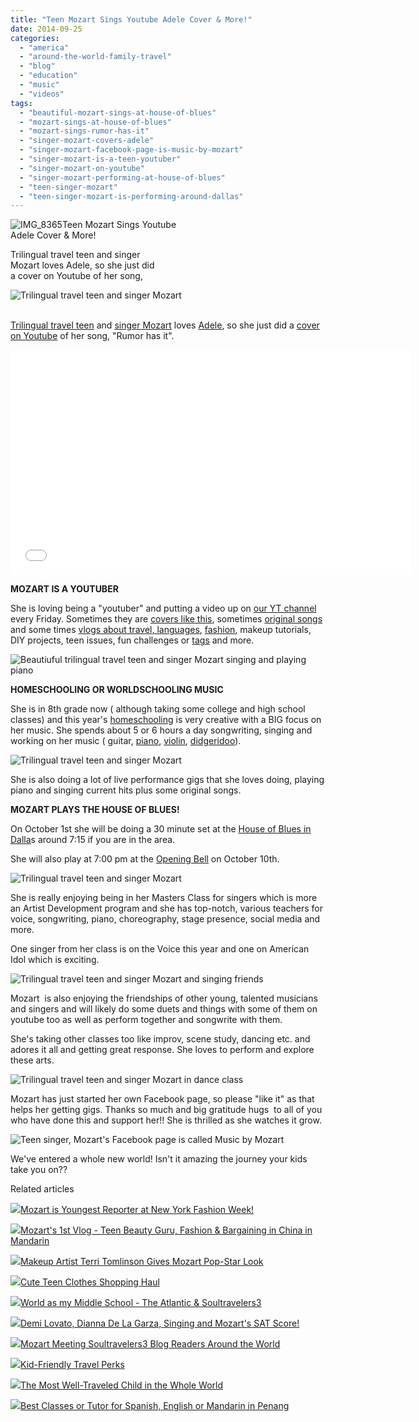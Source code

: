 ```yaml
---
title: "Teen Mozart Sings Youtube Adele Cover & More!"
date: 2014-09-25
categories: 
  - "america"
  - "around-the-world-family-travel"
  - "blog"
  - "education"
  - "music"
  - "videos"
tags: 
  - "beautiful-mozart-sings-at-house-of-blues"
  - "mozart-sings-at-house-of-blues"
  - "mozart-sings-rumor-has-it"
  - "singer-mozart-covers-adele"
  - "singer-mozart-facebook-page-is-music-by-mozart"
  - "singer-mozart-is-a-teen-youtuber"
  - "singer-mozart-on-youtube"
  - "singer-mozart-performing-at-house-of-blues"
  - "teen-singer-mozart"
  - "teen-singer-mozart-is-performing-around-dallas"
---
```


![IMG_8365](https://pub-ac94b3f306b24c0dba4238943c97f2e1.r2.dev/6a00e5502a9507883301bb078b848e970d.jpg)Teen Mozart Sings Youtube  
Adele Cover & More!  
  
Trilingual travel teen and singer  
Mozart loves Adele, so she just did  
a cover on Youtube of her song,

<!--more-->  
![  Trilingual travel teen and singer Mozart ](https://pub-ac94b3f306b24c0dba4238943c97f2e1.r2.dev/6a00e5502a9507883301bb078c3be5970d.png)  
  
   
[Trilingual travel teen](http://soultravelers3new.local/2013/12/trilingual-mozart-travel-kid-expert-speaks-at-gec-about-world-education.html "Trilingual travel teen and singer Mozart speeks on Global education") and [singer Mozart](http://soultravelers3new.local/2014/03/mozart-beautiful-teen-singer-songwriter-musician.html "travel teen and singer Mozart") loves [Adele](http://www.adele.tv/ "Adele"), so she just did a [cover on Youtube](http://www.youtube.com/watch?v=s2nS67vGsoE&list=UUcMwuQFsEJfOct29ZTa0v8w "Teen singer Mozart's cover of Adele on Youtube - Rumor has it") of her song, "Rumor has it".  
  

<iframe allowfullscreen frameborder="0" height="360" src="//www.youtube.com/embed/s2nS67vGsoE?list=UUcMwuQFsEJfOct29ZTa0v8w" width="640"></iframe>

  
  
**MOZART IS A YOUTUBER**  
  
She is loving being a "youtuber" and putting a video up on [our YT channel](http://www.youtube.com/channel/UCcMwuQFsEJfOct29ZTa0v8w "soultravelers3 youtube channel") every Friday. Sometimes they are [covers like this](http://www.youtube.com/watch?v=oF-lexCmkJs&list=UUcMwuQFsEJfOct29ZTa0v8w "Teen Mozart sings Wings by Little Mix"), sometimes [original songs](http://www.youtube.com/watch?v=Jr5TNH_YF6M&index=5&list=UUcMwuQFsEJfOct29ZTa0v8w "teen Mozart's original song about saving our planet ") and some times [vlogs about travel, languages](http://www.youtube.com/watch?v=un95ND8Uasc&list=UUcMwuQFsEJfOct29ZTa0v8w&index=4 "travel teen and singer Moart vlogs about shopping in China in Mandarin"), [fashion](http://www.youtube.com/watch?v=CeVf9FcgXZQ&index=2&list=UUcMwuQFsEJfOct29ZTa0v8w "Mozart goes to New York Fashion Week as youngest reporter"), makeup tutorials, DIY projects, teen issues, fun challenges or [tags](http://www.youtube.com/watch?v=VdrHlaAF5wQ&index=3&list=UUcMwuQFsEJfOct29ZTa0v8w "Teen singer Mozart's TMI tag") and more.  
  
![  Beautiuful trilingual travel teen and singer Mozart  singing and playing piano](https://pub-ac94b3f306b24c0dba4238943c97f2e1.r2.dev/6a00e5502a9507883301b8d0711c33970c.png)  
  
**HOMESCHOOLING OR WORLDSCHOOLING MUSIC**  
  
She is in 8th grade now ( although taking some college and high school classes) and this year's [homeschooling](http://soultravelers3new.local/2013/07/homeschool-high-school-and-world-travel.html "homeschooling high school") is very creative with a BIG focus on her music. She spends about 5 or 6 hours a day songwriting, singing and working on her music ( guitar, [piano](http://soultravelers3new.local/2014/02/mozart-plays-mozart-and-more-violin-and-piano-performance.html "mozart plays piano and violin in Asia"), [violin](http://soultravelers3new.local/2011/08/kid-playing-violin-around-the-world.html "MOZART PLAYING VIOLIN AROUND THE WORLD"), [didgeridoo](http://soultravelers3new.local/2014/03/best-place-to-buy-a-didgeridoo-in-sydney-gifts-at-the-quay.html "BEST PLACE TO BUY DIDGERIDOO IN SYDNEY")).  
  
![  Trilingual travel teen and singer Mozart ](https://pub-ac94b3f306b24c0dba4238943c97f2e1.r2.dev/6a00e5502a9507883301b8d0711c49970c.png)

She is also doing a lot of live performance gigs that she loves doing, playing piano and singing current hits plus some original songs.  
  
**MOZART PLAYS THE HOUSE OF BLUES!**  
  
On October 1st she will be doing a 30 minute set at the [House of Blues in Dalla](http://www.houseofblues.com/dallas/ "house of blues dallas")s around 7:15 if you are in the area.  
  
She will also play at 7:00 pm at the [Opening Bell](http://www.openingbellcoffee.com/ "Opening Bell") on October 10th.  
  
![  Trilingual travel teen and singer Mozart ](https://pub-ac94b3f306b24c0dba4238943c97f2e1.r2.dev/6a00e5502a9507883301bb078c3c2a970d.png)  
  
  
She is really enjoying being in her Masters Class for singers which is more an Artist Development program and she has top-notch, various teachers for voice, songwriting, piano, choreography, stage presence, social media and more.  
  
One singer from her class is on the Voice this year and one on American Idol which is exciting.  
  
![  Trilingual travel teen and singer Mozart  and singing friends](https://pub-ac94b3f306b24c0dba4238943c97f2e1.r2.dev/6a00e5502a9507883301bb078c3c3d970d.png)  
  
Mozart  is also enjoying the friendships of other young, talented musicians and singers and will likely do some duets and things with some of them on youtube too as well as perform together and songwrite with them.  
  
She's taking other classes too like improv, scene study, dancing etc. and adores it all and getting great response. She loves to perform and explore these arts.  
  
![  Trilingual travel teen and singer Mozart  in dance class](https://pub-ac94b3f306b24c0dba4238943c97f2e1.r2.dev/6a00e5502a9507883301bb078c3c4c970d.png)  
  
  
Mozart has just started her own Facebook page, so please "like it" as that helps her getting gigs. Thanks so much and big gratitude hugs  to all of you who have done this and support her!! She is thrilled as she watches it grow.  
  
![Teen singer, Mozart's Facebook page is called Music by Mozart](https://pub-ac94b3f306b24c0dba4238943c97f2e1.r2.dev/6a00e5502a9507883301b7c6e7273c970b.png)  
  
  
We've entered a whole new world! Isn't it amazing the journey your kids take you on??

Related articles

[![](http://i.zemanta.com/296115506_80_80.jpg)](http://soultravelers3new.local/2014/09/mozart-is-youngest-reporter-at-new-york-fashion-week.html)[Mozart is Youngest Reporter at New York Fashion Week!](http://soultravelers3new.local/2014/09/mozart-is-youngest-reporter-at-new-york-fashion-week.html)

[![](http://i.zemanta.com/292621390_80_80.jpg)](http://soultravelers3new.local/2014/08/mozarts-1st-vlog-teen-beauty-guru-fashion-bargaining-in-china-in-mandarin.html)[Mozart's 1st Vlog - Teen Beauty Guru, Fashion & Bargaining in China in Mandarin](http://soultravelers3new.local/2014/08/mozarts-1st-vlog-teen-beauty-guru-fashion-bargaining-in-china-in-mandarin.html)

[![](http://i.zemanta.com/284160813_80_80.jpg)](http://soultravelers3new.local/2014/07/makeup-artist-terri-tomlinson-gives-mozart-pop-star-look.html)[Makeup Artist Terri Tomlinson Gives Mozart Pop-Star Look](http://soultravelers3new.local/2014/07/makeup-artist-terri-tomlinson-gives-mozart-pop-star-look.html)

[![](http://i.zemanta.com/290089499_80_80.jpg)](http://soultravelers3new.local/2014/08/cute-teen-clothes-shopping-haul.html)[Cute Teen Clothes Shopping Haul](http://soultravelers3new.local/2014/08/cute-teen-clothes-shopping-haul.html)

[![](http://i.zemanta.com/261912623_80_80.jpg)](http://soultravelers3new.local/2014/04/world-as-my-middle-school-the-atlantic-soultravelers3.html)[World as my Middle School - The Atlantic & Soultravelers3](http://soultravelers3new.local/2014/04/world-as-my-middle-school-the-atlantic-soultravelers3.html)

[![](http://i.zemanta.com/281968163_80_80.jpg)](http://soultravelers3new.local/2014/06/demi-lovato-dianna-de-la-garza-singing-and-mozarts-sat-score.html)[Demi Lovato, Dianna De La Garza, Singing and Mozart's SAT Score!](http://soultravelers3new.local/2014/06/demi-lovato-dianna-de-la-garza-singing-and-mozarts-sat-score.html)

[![](http://i.zemanta.com/239455677_80_80.jpg)](http://soultravelers3new.local/2014/01/mozart-meeting-soultravelers3-blog-readers-around-the-world.html)[Mozart Meeting Soultravelers3 Blog Readers Around the World](http://soultravelers3new.local/2014/01/mozart-meeting-soultravelers3-blog-readers-around-the-world.html)

[![](http://i.zemanta.com/80691598_80_80.jpg)](http://soultravelers3new.local/2012/03/kid-friendly-travel-perks.html)[Kid-Friendly Travel Perks](http://soultravelers3new.local/2012/03/kid-friendly-travel-perks.html)

[![](http://i.zemanta.com/207027430_80_80.jpg)](http://soultravelers3new.local/2013/09/the-most-well-traveled-child-in-the-whole-world.html)[The Most Well-Traveled Child in the Whole World](http://soultravelers3new.local/2013/09/the-most-well-traveled-child-in-the-whole-world.html)

[![](http://i.zemanta.com/200358711_80_80.jpg)](http://soultravelers3new.local/2013/09/best-classes-or-tutor-for-spanish-english-or-mandarin-in-penang.html)[Best Classes or Tutor for Spanish, English or Mandarin in Penang](http://soultravelers3new.local/2013/09/best-classes-or-tutor-for-spanish-english-or-mandarin-in-penang.html)

